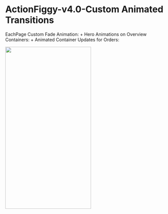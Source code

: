 # ActionFiggy-v4.0-Custom Animated Transitions
 
EachPage Custom Fade Animation: +  Hero Animations on Overview Containers: + Animated Container Updates for Orders:

<img src=https://github.com/thedemonKingx1337/ActionFiggy-v3.0-UserAuth/assets/43701328/35c01aff-2ca4-4b7e-bace-d9226148a816 width="270" height="510"/>
